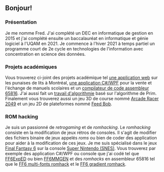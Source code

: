 ## Bonjour!

### Présentation

Je me nomme Fred. J'ai complété un DEC en informatique de gestion en 2015 et j'ai complété ensuite un baccalauréat en informatique et génie logiciel à l'UQAM en 2021. Je commence à l'hiver 2021 à temps partiel un programme court de 2e cycle en technologies de l'information avec concentration en science des données.

### Projets académiques

Vous trouverez ci-joint des projets académique tel [une application web](https://github.com/fred65816/bed-bugs-6502) sur les punaises de lits à Montréal, [une application C#/WPF](https://github.com/fred65816/ManuRecyclEco) pour la vente et l'échange de manuels scolaires et un [compilateur de code assembleur 65816](https://github.com/fred65816/interp-snes). J'ai aussi fait un [travail d'algorithmie](https://github.com/fred65816/reseau-prim-algorithme) basé sur l'algorithme de Prim. Finalement vous trouverez aussi un jeu 3D de course nommé [Arcade Racer 2049](https://github.com/fred65816/arcade-racer-2049) et un jeu 2D de plateformes nommé [Feed Bob](https://github.com/fred65816/feed-bob).

### ROM hacking

Je suis un passionné de *retrogaming* et de *romhacking*. Le *romhacking* consiste en la modification de jeux rétros de consoles. Il s'agit de modifier des fichiers binaire de jeux appelés *roms* ou bien de coder des application pour aider à la modification de ces jeux. Je me suis spécialisé dans le jeux [Final Fantasy 6](https://en.wikipedia.org/wiki/Final_Fantasy_VI) sur la console [Super Nintendo (SNES)](https://en.wikipedia.org/wiki/Super_Nintendo_Entertainment_System). Vous trouverez par exemple des application C#/WPF ou console que j'ai codé tel que [FF6ExpED](https://github.com/fred65816/FF6ExpED) ou bien [FF6MMGEN](https://github.com/fred65816/FF6MMGEN) et des *romhacks* en assembleur 65816 tel que le [FF6 multi-fonts romhack](https://github.com/fred65816/ff6-multi-fonts-romhack) et le [FF6 gradient romhack](https://github.com/fred65816/ff6-gradient-romhack).

<!---
fred65816/fred65816 is a ✨ special ✨ repository because its `README.md` (this file) appears on your GitHub profile.
You can click the Preview link to take a look at your changes.
--->
